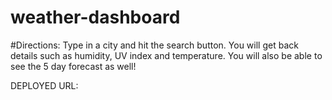 # weather-dashboard 
#Directions: 
Type in a city and hit the search button. You will get back details such as humidity, UV index and temperature. You will also be able to see the 5 day forecast as well! 

DEPLOYED URL: